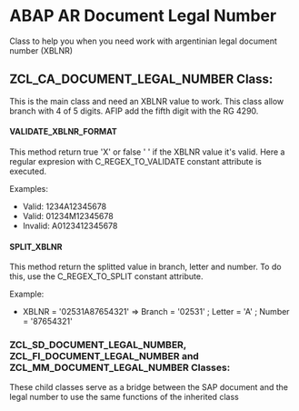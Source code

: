 # ABAP AR Document Legal Number
Class to help you when you need work with argentinian legal document number (XBLNR)

## ZCL_CA_DOCUMENT_LEGAL_NUMBER Class:

This is the main class and need an XBLNR value to work. This class allow branch with 4 of 5 digits. AFIP add the fifth digit with the RG 4290.

#### VALIDATE_XBLNR_FORMAT
 This method return true 'X' or false ' ' if the XBLNR value it's valid.  Here a regular expresion with C_REGEX_TO_VALIDATE constant attribute is executed.

Examples:
* Valid: 1234A12345678
* Valid: 01234M12345678
* Invalid: A0123412345678

#### SPLIT_XBLNR

This method return the splitted value in branch, letter and number. To do this, use the C_REGEX_TO_SPLIT constant attribute.

Example:
* XBLNR = '02531A87654321' => Branch = '02531' ; Letter = 'A' ; Number = '87654321'

### ZCL_SD_DOCUMENT_LEGAL_NUMBER, ZCL_FI_DOCUMENT_LEGAL_NUMBER and ZCL_MM_DOCUMENT_LEGAL_NUMBER Classes:

These child classes serve as a bridge between the SAP document and the legal number to use the same functions of the inherited class
